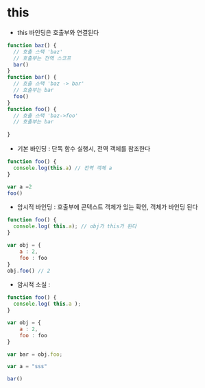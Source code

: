 # this

- this 바인딩은 호출부와 연결된다

```javascript
function baz() {
  // 호출 스택 'baz'
  // 호출부는 전역 스코프
  bar()
}
function bar() {
  // 호출 스택 'baz -> bar'
  // 호출부는 bar
  foo()
}
function foo() {
  // 호출 스택 'baz->foo'
  // 호출부는 bar 
  
}
```

- 기본 바인딩 : 단독 함수 실행시, 전역 객체를 참조한다

```javascript
function foo() {
  console.log(this.a) // 전역 객체 a
}

var a =2
foo()
```

- 암시적 바인딩 : 호출부에 콘텍스트 객체가 있는 확인, 객체가 바인딩 된다

```javascript
function foo() {
  console.log( this.a); // obj가 this가 된다 
}

var obj = {
    a : 2,
    foo : foo
}
obj.foo() // 2 
```

- 암시적 소실 : 

```javascript
function foo() {
  console.log( this.a );
}

var obj = {
    a : 2,
    foo : foo
}

var bar = obj.foo;

var a = "sss"

bar()
```